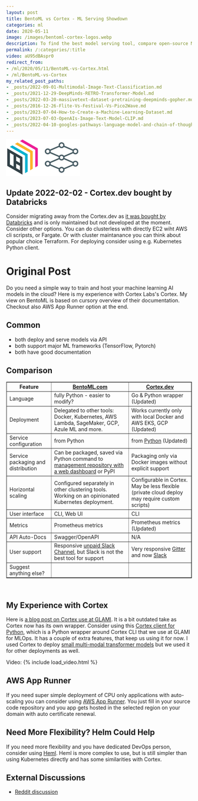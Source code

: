 ```yaml
---
layout: post
title: BentoML vs Cortex - ML Serving Showdown
categories: ml
date: 2020-05-11
image: /images/bentoml-cortex-logos.webp
description: To find the best model serving tool, compare open-source MLOps platforms BentoML and Cortex.
permalink: /:categories/:title
video: aU95dBAspr0
redirect_from:
- /ml/2020/05/11/BentoML-vs-Cortex.html
- /ml/BentoML-vs-Cortex
my_related_post_paths:
- _posts/2022-09-01-Multimodal-Image-Text-Classification.md
- _posts/2021-12-29-DeepMinds-RETRO-Transformer-Model.md
- _posts/2022-03-20-massivetext-dataset-pretraining-deepminds-gopher.md
- _posts/2016-12-26-Flite-Vs-Festival-Vs-Pico2Wave.md
- _posts/2023-07-04-How-to-Create-a-Machine-Learning-Dataset.md
- _posts/2023-07-03-OpenAIs-Image-Text-Model-CLIP.md
- _posts/2022-04-10-googles-pathways-language-model-and-chain-of-thought.md
---
```





<p><img src="/images/bentoml-cortex-logos.webp" alt="BentoML and Cortex logo" style="width: 200px"/></p>

## Update 2022-02-02 - Cortex.dev bought by Databricks
Consider migrating away from the Cortex.dev as [it was bought by Databricks](https://www.databricks.com/blog/2022/04/25/cortex-labs-databricks-model-serving-mlops.html) and is only maintained but not developed at the moment.
Consider other options.
You can do clusterless with directly EC2 wiht AWS cli scripsts, or Fargate. Or with cluster maintanance you can think about popular choice Terraform.
For deploying consider using e.g. Kubernetes Python client.

# Original Post
Do you need a simple way to train and host your machine learning AI models in the cloud?
Here is my experience with Cortex Labs's Cortex.
My view on BentoML is based on cursory overview of their documentation.
Checkout also AWS App Runner option at the end.

## Common
- both deploy and serve models via API
- both support major ML frameworks (TensorFlow, Pytorch)
- both have good documentation

## Comparison
<table border="1" class="dataframe">
<thead>
    <tr>
        <th scope="col">
            Feature
        </th>
        <th scope="col">
            <a href="https://www.bentoml.com/">BentoML.com</a> 
        </th>
        <th scope="col">
            <a href="https://www.cortex.dev/">Cortex.dev</a> 
        </th>
    </tr>
</thead>
<tbody>
    <tr>
        <td>Language</td>
        <td>fully Python - easier to modify?</td>
        <td>Go & Python wrapper (Updated)</td>
    </tr>
    <tr>
        <td>Deployment</td>
        <td>Delegated to other tools: Docker, Kubernetes, AWS Lambda, SageMaker, GCP, Azule ML and more.</td>
        <td>Works currently only with local Docker and AWS EKS, GCP (Updated)</td>
    </tr>
    <tr>
        <td>Service configuration</td>
        <td>from Python</td>
        <td>from <a href="https://pypi.org/project/cortex/">Python</a> (Updated)</td>
    </tr>
    <tr>
        <td>Service packaging and distribution</td>
        <td>Can be packaged, saved via Python command to <a href="https://docs.bentoml.org/en/latest/concepts.html#customizing-model-repository">management repository with a web dashboard</a> or PyPI</td>
        <td>Packaging only via Docker images without explicit support</td>
    </tr>
    <tr>
        <td>Horizontal scaling</td>
        <td>Configured separately in other clustering tools. Working on an opinionated Kubernetes deployment.</td>
        <td>Configurable in Cortex. May be less flexible (private cloud deploy may require custom scripts)</td>
    </tr>
    <tr>
        <td>User interface</td>
        <td>CLI, Web UI</td>
        <td>CLI</td>
    </tr>
    <tr>
        <td>Metrics</td>
        <td>Prometheus metrics</td>
        <td>Prometheus metrics (Updated)</td>
    </tr>
    <tr>
        <td>API Auto-Docs</td>
        <td>Swagger/OpenAPI</td>
        <td>N/A</td>
    </tr>
    <tr>
        <td>User support</td>
        <td>Responsive <a href="https://join.slack.com/t/bentoml/shared_invite/enQtNjcyMTY3MjE4NTgzLTU3ZDc1MWM5MzQxMWQxMzJiNTc1MTJmMzYzMTYwMjQ0OGEwNDFmZDkzYWQxNzgxYWNhNjAxZjk4MzI4OGY1Yjg">unpaid Slack Channel</a>, but Slack is not the best tool for support</td>
        <td>Very responsive <a href="https://gitter.im/cortexlabs/cortex">Gitter</a> and now <a href="https://join.slack.com/t/cortex-dot-dev/shared_invite/zt-lf58axgy-0QkLZzFSSku5_Jybd9yiZQ">Slack</a></td>
    </tr>
    <tr>
        <td>Suggest anything else?</td>
        <td></td>
        <td></td>
    </tr>
</tbody>
</table>
<br>

## My Experience with Cortex

Here is [a blog post on Cortex use at GLAMI](https://medium.com/@aiteamglami/serve-your-ml-models-in-aws-using-python-9908a4127a13).
It is a bit outdated take as Cortex now has its own wrapper.
Consider using this [Cortex client for Python](https://github.com/glami/cortex-serving-client), which is a Python wrapper around Cortex CLI that we use at GLAMI for MLOps.
It has a couple of extra features, that keep us using it for now.
I used Cortex to deploy [small multi-modal transformer models](/ml/transformers-self-attention-mechanism-simplified) but we used it for other deployments as well.

Video:
{% include load_video.html %}

## AWS App Runner
If you need super simple deployment of CPU only applications with auto-scaling you can consider using [AWS App Runner](https://aws.amazon.com/apprunner/).
You just fill in your source code repository and you app gets hosted in the selected region on your domain with auto certificate renewal.

## Need More Flexibility? Helm Could Help
If you need more flexibility and you have dedicated DevOps person, consider using [Heml](https://helm.sh/).
Heml is more complex to use, but is still simpler than using Kubernetes directly and has some similarities with Cortex.

## External Discussions
- <a href="https://www.reddit.com/r/MachineLearning/comments/ghikdz/d_is_this_fair_bentoml_vs_cortex_comparison/">Reddit discussion</a>

